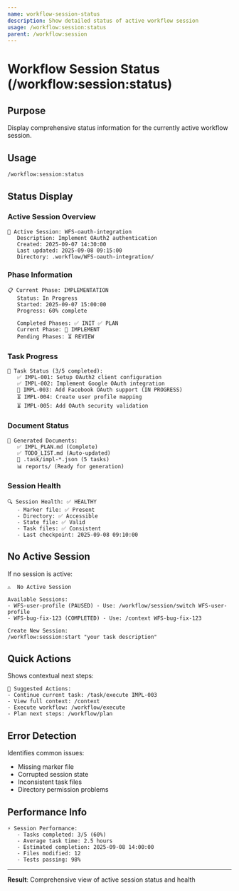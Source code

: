 ```yaml
---
name: workflow-session-status
description: Show detailed status of active workflow session
usage: /workflow:session:status
parent: /workflow:session
---
```


# Workflow Session Status (/workflow:session:status)

## Purpose
Display comprehensive status information for the currently active workflow session.

## Usage
```bash
/workflow:session:status
```

## Status Display

### Active Session Overview
```
🚀 Active Session: WFS-oauth-integration
   Description: Implement OAuth2 authentication
   Created: 2025-09-07 14:30:00
   Last updated: 2025-09-08 09:15:00
   Directory: .workflow/WFS-oauth-integration/
```

### Phase Information
```
📋 Current Phase: IMPLEMENTATION
   Status: In Progress
   Started: 2025-09-07 15:00:00
   Progress: 60% complete
   
   Completed Phases: ✅ INIT ✅ PLAN
   Current Phase: 🔄 IMPLEMENT  
   Pending Phases: ⏳ REVIEW
```

### Task Progress
```
📝 Task Status (3/5 completed):
   ✅ IMPL-001: Setup OAuth2 client configuration
   ✅ IMPL-002: Implement Google OAuth integration  
   🔄 IMPL-003: Add Facebook OAuth support (IN PROGRESS)
   ⏳ IMPL-004: Create user profile mapping
   ⏳ IMPL-005: Add OAuth security validation
```

### Document Status
```
📄 Generated Documents:
   ✅ IMPL_PLAN.md (Complete)
   ✅ TODO_LIST.md (Auto-updated)
   📝 .task/impl-*.json (5 tasks)
   📊 reports/ (Ready for generation)
```

### Session Health
```
🔍 Session Health: ✅ HEALTHY
   - Marker file: ✅ Present
   - Directory: ✅ Accessible  
   - State file: ✅ Valid
   - Task files: ✅ Consistent
   - Last checkpoint: 2025-09-08 09:10:00
```

## No Active Session
If no session is active:
```
⚠️  No Active Session

Available Sessions:
- WFS-user-profile (PAUSED) - Use: /workflow/session/switch WFS-user-profile
- WFS-bug-fix-123 (COMPLETED) - Use: /context WFS-bug-fix-123

Create New Session:
/workflow:session:start "your task description"
```

## Quick Actions
Shows contextual next steps:
```
🎯 Suggested Actions:
- Continue current task: /task/execute IMPL-003
- View full context: /context  
- Execute workflow: /workflow/execute
- Plan next steps: /workflow/plan
```

## Error Detection
Identifies common issues:
- Missing marker file
- Corrupted session state
- Inconsistent task files
- Directory permission problems

## Performance Info
```
⚡ Session Performance:
   - Tasks completed: 3/5 (60%)
   - Average task time: 2.5 hours
   - Estimated completion: 2025-09-08 14:00:00
   - Files modified: 12
   - Tests passing: 98%
```

---

**Result**: Comprehensive view of active session status and health